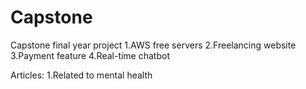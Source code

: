 # Capstone
Capstone final year project
1.AWS free servers
2.Freelancing website
3.Payment feature
4.Real-time chatbot


Articles:
1.Related to mental health

